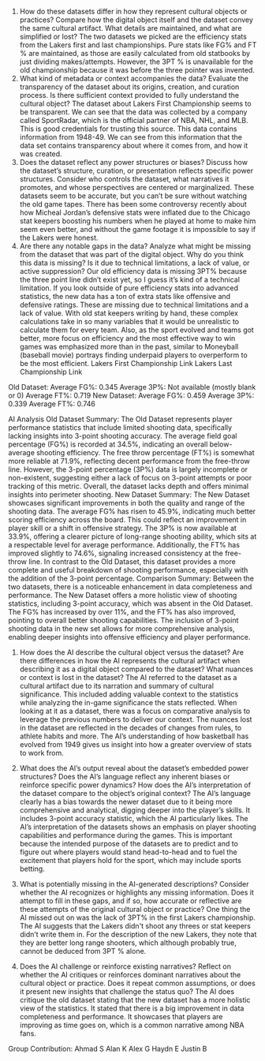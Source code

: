 1. How do these datasets differ in how they represent cultural objects or practices?
Compare how the digital object itself and the dataset convey the same cultural artifact. What details are maintained, and what 
are simplified or lost?
The two datasets we picked are the efficiency stats from the Lakers first and last championships. Pure stats like FG%  and FT % 
are maintained, as those are easily calculated from old statbooks by just dividing makes/attempts. However, the 3PT % is 
unavailable for the old championship because it was before the three pointer was invented. 
2. What kind of metadata or context accompanies the data?
Evaluate the transparency of the dataset about its origins, creation, and curation process. Is there sufficient context provided 
to fully understand the cultural object?
	The dataset about Lakers First Championship seems to be transparent. We can see that the data was collected by a company 
called SportRadar, which is the official partner of NBA, NHL, and MLB. This is good credentials for trusting this source. This 
data contains information from 1948-49. We can see from this information that the data set contains transparency about where it 
comes from, and how it was created. 
3. Does the dataset reflect any power structures or biases?
Discuss how the dataset’s structure, curation, or presentation reflects specific power structures. Consider who controls the 
dataset, what narratives it promotes, and whose perspectives are centered or marginalized.
These datasets seem to be accurate, but you can’t be sure without watching the old game tapes. There has been some controversy 
recently about how Micheal Jordan’s defensive stats were inflated due to the Chicago stat keepers boosting his numbers when he 
played at home to make him seem even better,  and without the game footage it is impossible to say if the Lakers were honest. 
4. Are there any notable gaps in the data?
Analyze what might be missing from the dataset that was part of the digital object. Why do you think this data is missing? Is it 
due to technical limitations, a lack of value, or active suppression?
	Our old efficiency data is missing 3PT% because the three point line didn’t exist yet, so I guess it’s kind of a 
technical limitation. If you look outside of pure efficiency stats into advanced statistics, the new data has a ton of extra 
stats like offensive and defensive ratings. These are missing due to technical limitations and a lack of value. With old stat 
keepers writing by hand, these complex calculations take in so many variables that it would be unrealistic to calculate them for 
every team. Also, as the sport evolved and teams got better, more focus on efficiency and the most effective way to win games was 
emphasized more than in the past, similar to Moneyball (baseball movie) portrays finding underpaid players to overperform to be 
the most efficient. 
Lakers First Championship Link
Lakers Last Championship Link

Old Dataset:
Average FG%: 0.345
Average 3P%: Not available (mostly blank or 0)
Average FT%: 0.719
New Dataset:
Average FG%: 0.459
Average 3P%: 0.339
Average FT%: 0.746




AI Analysis
Old Dataset Summary:
The Old Dataset represents player performance statistics that include limited shooting data, specifically lacking insights into 
3-point shooting accuracy. The average field goal percentage (FG%) is recorded at 34.5%, indicating an overall below-average 
shooting efficiency. The free throw percentage (FT%) is somewhat more reliable at 71.9%, reflecting decent performance from the 
free-throw line. However, the 3-point percentage (3P%) data is largely incomplete or non-existent, suggesting either a lack of 
focus on 3-point attempts or poor tracking of this metric. Overall, the dataset lacks depth and offers minimal insights into 
perimeter shooting.
New Dataset Summary:
The New Dataset showcases significant improvements in both the quality and range of the shooting data. The average FG% has risen 
to 45.9%, indicating much better scoring efficiency across the board. This could reflect an improvement in player skill or a 
shift in offensive strategy. The 3P% is now available at 33.9%, offering a clearer picture of long-range shooting ability, which 
sits at a respectable level for average performance. Additionally, the FT% has improved slightly to 74.6%, signaling increased 
consistency at the free-throw line. In contrast to the Old Dataset, this dataset provides a more complete and useful breakdown of 
shooting performance, especially with the addition of the 3-point percentage.
Comparison Summary:
Between the two datasets, there is a noticeable enhancement in data completeness and performance. The New Dataset offers a more 
holistic view of shooting statistics, including 3-point accuracy, which was absent in the Old Dataset. The FG% has increased by 
over 11%, and the FT% has also improved, pointing to overall better shooting capabilities. The inclusion of 3-point shooting data 
in the new set allows for more comprehensive analysis, enabling deeper insights into offensive efficiency and player performance.



1. How does the AI describe the cultural object versus the dataset?
Are there differences in how the AI represents the cultural artifact when describing it as a digital object compared to the 
dataset? What nuances or context is lost in the dataset?
The AI referred to the dataset as a cultural artifact due to its narration and summary of cultural significance. This included 
adding valuable context to the statistics while analyzing the in-game significance the stats reflected. When looking at it as a 
dataset, there was a focus on comparative analysis to leverage the previous numbers to deliver our context. The nuances lost in 
the dataset are reflected in the decades of changes from rules, to athlete habits and more.  The AI’s understanding of how 
basketball has evolved from 1949 gives us insight into how a greater overview of stats to work from.


2. What does the AI’s output reveal about the dataset’s embedded power structures?
Does the AI’s language reflect any inherent biases or reinforce specific power dynamics? How does the AI’s interpretation of the 
dataset compare to the object’s original context?
The AI’s language clearly has a bias towards the newer dataset due to it being more comprehensive and analytical, digging deeper 
into the player’s skills. It includes 3-point accuracy statistic, which the AI particularly likes. The AI’s interpretation of the 
datasets shows an emphasis on player shooting capabilities and performance during the games. This is important because the 
intended purpose of the datasets are to predict and to figure out where players would stand head-to-head and to fuel the 
excitement that players hold for the sport, which may include sports betting.

3. What is potentially missing in the AI-generated descriptions?
Consider whether the AI recognizes or highlights any missing information. Does it attempt to fill in these gaps, and if so, how 
accurate or reflective are these attempts of the original cultural object or practice?
One thing the AI missed out on was the lack of 3PT% in the first Lakers championship. The AI suggests that the Lakers didn't 
shoot any threes or stat keepers didn’t write them in. For the description of the new Lakers, they note that they are better long 
range shooters, which although probably true, cannot be deduced from 3PT % alone. 
4. Does the AI challenge or reinforce existing narratives?
Reflect on whether the AI critiques or reinforces dominant narratives about the cultural object or practice. Does it repeat 
common assumptions, or does it present new insights that challenge the status quo? 
The AI does critique the old dataset stating that the new dataset has a more holistic view of the statistics. It stated that 
there is a big improvement in data completeness and performance. It showcases that players are improving as time goes on, which 
is a common narrative among NBA fans. 

Group Contribution:
Ahmad S
Alan K
Alex G
Haydn E
Justin B
